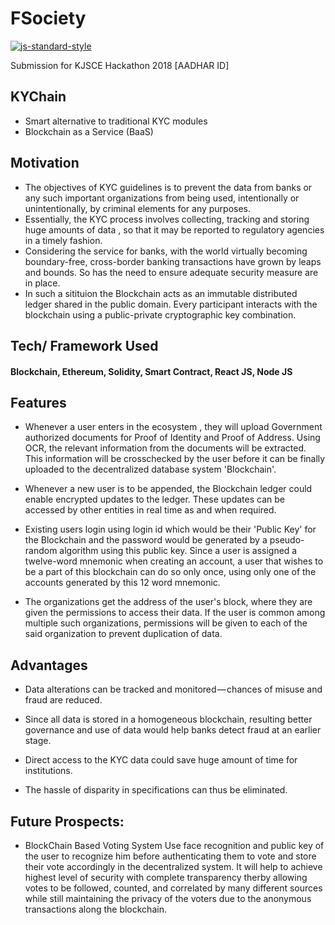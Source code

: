 # FSociety
[![js-standard-style](https://img.shields.io/badge/code%20style-standard-brightgreen.svg?style=flat)](https://github.com/feross/standard)

Submission for KJSCE Hackathon 2018 [AADHAR ID]



## KYChain
 * Smart alternative to traditional KYC modules 
 * Blockchain as a Service (BaaS)

## Motivation
* The objectives of KYC guidelines is to prevent the data from banks or any such important organizations from being used, intentionally or unintentionally, by criminal elements for any purposes.
* Essentially, the KYC process involves collecting, tracking and storing huge amounts of data , so that it may be reported to regulatory agencies in a timely fashion.
* Considering the service for banks, with the world virtually becoming boundary-free, cross-border banking transactions have grown by leaps and bounds. So has the need to ensure adequate security measure are in place.
* In such a sitituion the Blockchain acts as an immutable distributed ledger shared in the public domain. Every participant interacts with the blockchain using a public-private cryptographic key combination.

## Tech/ Framework Used
#### Blockchain, Ethereum, Solidity, Smart Contract, React JS, Node JS

## Features
* Whenever a user enters in the ecosystem , they will upload Government authorized documents for Proof of Identity and Proof of Address. Using OCR, the relevant information from the documents will be extracted. This information will be crosschecked by the user before it can be finally uploaded to the decentralized database system 'Blockchain'.

* Whenever a new user is to be appended, the Blockchain ledger could enable encrypted updates to the ledger. These updates can be accessed by other entities in real time as and when required.

* Existing users login using login id which would be their 'Public Key' for the Blockchain and the password would be generated by a pseudo-random algorithm using this public key. Since a user is assigned a twelve-word mnemonic when creating an account, a user that wishes to be a part of this blockchain can do so only once, using only one of the accounts generated by this 12 word mnemonic.

* The organizations get the address of the user's block, where they are given the permissions to access their data. If the user is   common among multiple such organizations, permissions will be given to each of the said organization to prevent duplication of data.

## Advantages 
*  Data alterations can be tracked and monitored — chances of misuse and fraud are reduced.

* Since all data is stored in a homogeneous blockchain, resulting better governance and use of data would help banks detect fraud at an  earlier stage.

* Direct access to the KYC data could save huge amount of time for institutions.

* The hassle of disparity in specifications can thus be eliminated.

## Future Prospects:
* BlockChain Based Voting System
  Use face recognition and public key of the user to recognize him before authenticating them to vote and store their vote accordingly in the decentralized system. It will help to achieve highest level of security with complete transparency therby allowing votes to be followed, counted, and correlated by many different sources while still maintaining the privacy of the voters due to the anonymous transactions along the blockchain.
